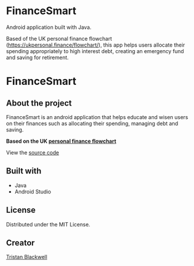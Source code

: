 # FinanceSmart

Android application built with Java.

Based of the UK personal finance flowchart (https://ukpersonal.finance/flowchart/), this app helps users allocate their spending appropriately to high interest debt,
creating an emergency fund and saving for retirement.

# FinanceSmart

## About the project

FinanceSmart is an android application that helps educate and wisen users on their finances such as allocating their spending, managing debt and saving.

**Based on the UK [personal finance flowchart]**

View the [source code]

[personal finance flowchart]: https://ukpersonal.finance/flowchart/
[source code]: https://github.com/TristanBlackwell/financesmart

## Built with

- Java
- Android Studio

## License

Distributed under the MIT License.

## Creator

[Tristan Blackwell](https://github.com/TristanBlackwell)
